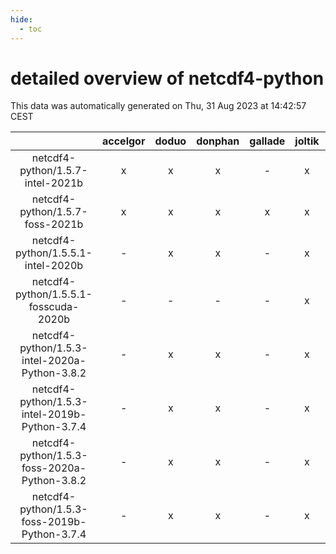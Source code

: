 ```yaml
---
hide:
  - toc
---
```


detailed overview of netcdf4-python
===================================


This data was automatically generated on Thu, 31 Aug 2023 at 14:42:57 CEST  

| |accelgor|doduo|donphan|gallade|joltik|skitty|swalot|victini|
| :---: | :---: | :---: | :---: | :---: | :---: | :---: | :---: | :---: |
|netcdf4-python/1.5.7-intel-2021b|x|x|x|-|x|x|x|x|
|netcdf4-python/1.5.7-foss-2021b|x|x|x|x|x|x|x|x|
|netcdf4-python/1.5.5.1-intel-2020b|-|x|x|-|x|x|x|x|
|netcdf4-python/1.5.5.1-fosscuda-2020b|-|-|-|-|x|-|-|-|
|netcdf4-python/1.5.3-intel-2020a-Python-3.8.2|-|x|x|-|x|x|x|x|
|netcdf4-python/1.5.3-intel-2019b-Python-3.7.4|-|x|x|-|x|x|-|x|
|netcdf4-python/1.5.3-foss-2020a-Python-3.8.2|-|x|x|-|x|x|x|x|
|netcdf4-python/1.5.3-foss-2019b-Python-3.7.4|-|x|x|-|x|x|-|x|
